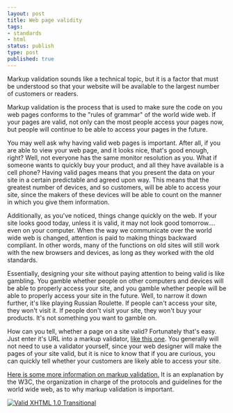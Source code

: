 ```yaml
---
layout: post
title: Web page validity
tags:
- standards
- html
status: publish
type: post
published: true
---
```


Markup validation sounds like a technical topic, but it is a factor that must be understood so that your website will be
available to the largest number of customers or readers.

Markup validation is the process that is used to make sure the code on you web pages conforms to the "rules of grammar"
of the world wide web. If your pages are valid, not only can the most people access your pages now, but people will
continue to be able to access your pages in the future.

You may well ask why having valid web pages is important. After all, if you are able to view your web page, and it looks
nice, that's good enough, right? Well, not everyone has the same monitor resolution as you. What if someone wants to
quickly buy your product, and all they have available is a cell phone? Having valid pages means that you present the
data on your site in a certain predictable and agreed upon way. This means that the greatest number of devices, and so
customers, will be able to access your site, since the makers of these devices will be able to count on the manner in
which you give them information.

Additionally, as you've noticed, things change quickly on the web. If your site looks good today, unless it is valid, it
may not look good tomorrow.... even on your computer. When the way we communicate over the world wide web is changed,
attention is paid to making things backward compliant. In other words, many of the functions on old sites will still
work with the new browsers and devices, as long as they worked with the old standards.

Essentially, designing your site without paying attention to being valid is like gambling. You gamble whether people on
other computers and devices will be able to properly access your site, and you gamble whether people will be able to
properly access your site in the future. Well, to narrow it down further, it's like playing Russian Roulette. If people
can't access your site, they won't visit it. If people don't visit your site, they won't buy your products. It's not
something you want to gamble on.

How can you tell, whether a page on a site valid? Fortunately that's easy. Just enter it's URL into a markup validator,
[like this one](http://validator.w3.org/). You generally will not need to use a validator yourself, since your web
designer will make the pages of your site valid, but it is nice to know that if you are curious, you can quickly tell
whether your customers are likely able to access your site.

[Here is some more information on markup validation.](http://validator.w3.org/docs/why.html) It is an explanation by the
W3C, the organization in charge of the protocols and guidelines for the world wide web, as to why markup validation is
important.

[![Valid XHTML 1.0 Transitional](http://www.w3.org/Icons/valid-xhtml10)](http://validator.w3.org/check?uri=referer)
